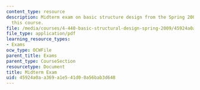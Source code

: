 ```yaml
---
content_type: resource
description: Midterm exam on basic structure design from the Spring 2007 version of
  this course.
file: /media/courses/4-440-basic-structural-design-spring-2009/45924a0aa369a1e541d00a56bab3d648_MIT4_440s09_exam01_2007.pdf
file_type: application/pdf
learning_resource_types:
- Exams
ocw_type: OCWFile
parent_title: Exams
parent_type: CourseSection
resourcetype: Document
title: Midterm Exam
uid: 45924a0a-a369-a1e5-41d0-0a56bab3d648
---
```

